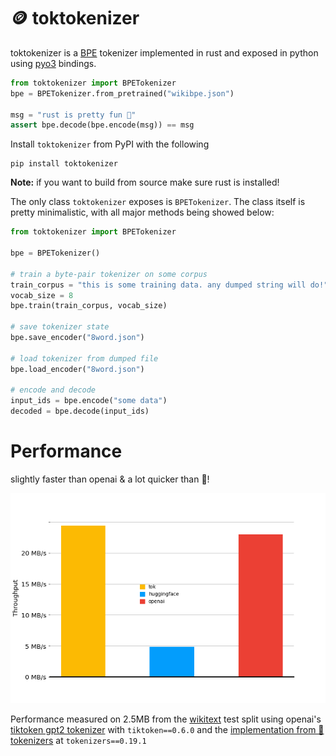 # 🪙 toktokenizer

toktokenizer is a [BPE](https://en.wikipedia.org/wiki/Byte_pair_encoding) tokenizer implemented in rust and exposed in python using [pyo3](https://github.com/PyO3/pyo3) bindings.

```python
from toktokenizer import BPETokenizer
bpe = BPETokenizer.from_pretrained("wikibpe.json")

msg = "rust is pretty fun 🦀"
assert bpe.decode(bpe.encode(msg)) == msg
```

Install `toktokenizer` from PyPI with the following

```
pip install toktokenizer
```

**Note:** if you want to build from source make sure rust is installed!

The only class `toktokenizer` exposes is `BPETokenizer`. The class itself is pretty minimalistic, with all major methods being showed below:

```python
from toktokenizer import BPETokenizer

bpe = BPETokenizer()

# train a byte-pair tokenizer on some corpus
train_corpus = "this is some training data. any dumped string will do!"
vocab_size = 8
bpe.train(train_corpus, vocab_size)

# save tokenizer state
bpe.save_encoder("8word.json")

# load tokenizer from dumped file
bpe.load_encoder("8word.json")

# encode and decode
input_ids = bpe.encode("some data")
decoded = bpe.decode(input_ids)
```

# Performance

slightly faster than openai & a lot quicker than 🤗!

![alt text](performance.png)

Performance measured on 2.5MB from the [wikitext](https://huggingface.co/datasets/wikitext) test split using openai's [tiktoken gpt2 tokenizer](https://github.com/openai/tiktoken) with `tiktoken==0.6.0` and the [implementation from 🤗 tokenizers](https://huggingface.co/openai-community/gpt2) at `tokenizers==0.19.1`
